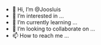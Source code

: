 - 👋 Hi, I’m @Joosluis
- 👀 I’m interested in ...
- 🌱 I’m currently learning ...
- 💞️ I’m looking to collaborate on ...
- 📫 How to reach me ...

<!---
Joosluis/Joosluis is a ✨ special ✨ repository because its `README.md` (this file) appears on your GitHub profile.
You can click the Preview link to take a look at your changes.
--->

